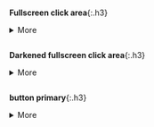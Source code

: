 ```note
```
**Fullscreen click area**{:.h3}<br>

<details class="details-overlay">
  <summary class="btn">More</summary>
  <div class="border p-3 mt-2">Hidden text</div>
</details>

```tip
```
**Darkened fullscreen click area**{:.h3}<br>

<details class="details-overlay details-overlay-dark">
  <summary class="btn">More</summary>
  <div class="border p-3 mt-2">Hidden text</div>
</details>

```note
```
**button primary**{:.h3}<br>

<details>
  <summary class="btn btn-primary">More</summary>
  <div class="border p-3 mt-2">Hidden text</div>
</details>

```tip
```


```tip
```
